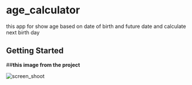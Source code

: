 # age_calculator

this app for show age based on date of birth and future date and calculate next birth day

## Getting Started
##**this image from the project**


![screen_shoot](https://user-images.githubusercontent.com/40815395/130318268-43e9b25c-57d2-4d95-9cfb-03ed586efc65.png)



